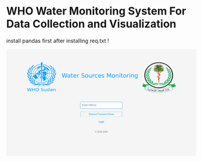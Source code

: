 # WHO Water Monitoring System For Data Collection and Visualization
install pandas first after installing req.txt !

![Login](https://github.com/amaali7/WHO/blob/master/images/1.png?raw=true)
